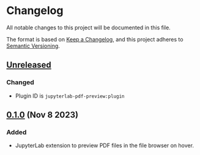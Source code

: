 # Changelog

All notable changes to this project will be documented in this file.

The format is based on [Keep a Changelog](https://keepachangelog.com/en/1.1.0/), and this
project adheres to [Semantic Versioning](https://semver.org/spec/v2.0.0.html).

## [Unreleased]

### Changed

- Plugin ID is `jupyterlab-pdf-preview:plugin`

## [0.1.0] (Nov 8 2023)

### Added

- JupyterLab extension to preview PDF files in the file browser on hover.

[unreleased]: https://github.com/PainterQubits/jupyterlab-pdf-preview/compare/v0.1.0...main
[0.1.0]: https://github.com/PainterQubits/jupyterlab-pdf-preview/releases/tag/v0.1.0
